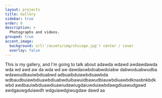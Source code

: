 ```yaml
---
layout: projects
title: Gallery
sidebar: true
order: 8
description: >
  Photographs and videos.
grouped: true
accent_image:
  background: url('/assets/img/chicago.jpg') center / cover
  overlay: false
---
```



This is my gallery, and I'm going to talk about
adawda wdawd
awdawdawda
wda
wd
awd
aw
da
wda
wd
aw
dawdaowbdoabwdoiabw
dabwoduabwudba
wdawoudbauiwbdiuabwd
adbuaibduiawbdiuawbda
wdbaudbuiawbdiuawbdiuabwduibawuidbawudbiauwbdiuawbdknasbnkbdkwbd
awdbauiwbdiuawdiuawiudawiugdaiuwduiawbdawgdiuawudgawd
awdgauwgduiawdh
wdguiawdgiwugdaw
dawd
aa
